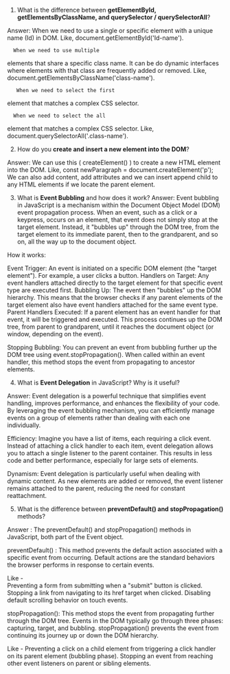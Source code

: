 1. What is the difference between **getElementById, getElementsByClassName, and querySelector / querySelectorAll**?

Answer: When we need to use a single or specific element with a unique name (Id) in DOM.
Like, document.getElementById('Id-name').

      When we need to use multiple
elements that share a specific class name. It can be do dynamic interfaces where elements with that class are frequently added or removed.
Like, document.getElementsByClassName('class-name').

       When we need to select the first
element that matches a complex CSS selector. 

      When we need to select the all
element that matches a complex CSS selector. 
Like, document.querySelectorAll('.class-name').


2. How do you **create and insert a new element into the DOM**?

Answer: We can use this ( createElement() ) to create a new HTML element into the DOM.
Like,  const newParagraph = document.createElement('p');
We can also add content, add attributes and we can insert append child to any HTML elements if we locate the parent element.


3. What is **Event Bubbling** and how does it work?
Answer: 
      Event bubbling in JavaScript is a
mechanism within the Document Object Model (DOM) event propagation process. When an event, such as a click or a keypress, occurs on an element, that event does not simply stop at the target element. Instead, it "bubbles up" through the DOM tree, from the target element to its immediate parent, then to the grandparent, and so on, all the way up to the document object.

How it works:

Event Trigger:
  An event is initiated on a specific DOM element (the "target element"). For example, a user clicks a button.
Handlers on Target:
  Any event handlers attached directly to the target element for that specific event type are executed first.
Bubbling Up:
  The event then "bubbles" up the DOM hierarchy. This means that the browser checks if any parent elements of the target element also have event handlers attached for the same event type.
Parent Handlers Executed:
If a parent element has an event handler for that event, it will be triggered and executed. This process continues up the DOM tree, from parent to grandparent, until it reaches the document object (or window, depending on the event).

Stopping Bubbling:
You can prevent an event from bubbling further up the DOM tree using event.stopPropagation(). When called within an event handler, this method stops the event from propagating to ancestor elements.



4. What is **Event Delegation** in JavaScript? Why is it useful?

Answer: 
Event delegation is a powerful technique that simplifies event handling, improves performance, and enhances the flexibility of your code. By leveraging the event bubbling mechanism, you can efficiently manage events on a group of elements rather than dealing with each one individually.

Efficiency: Imagine you have a list of items, each requiring a click event. Instead of attaching a click handler to each item, event delegation allows you to attach a single listener to the parent container. This results in less code and better performance, especially for large sets of elements.

Dynamism: Event delegation is particularly useful when dealing with dynamic content. As new elements are added or removed, the event listener remains attached to the parent, reducing the need for constant reattachment. 




5. What is the difference between **preventDefault() and stopPropagation()** methods?

Answer : The preventDefault() and stopPropagation() methods in JavaScript, both part of the Event object.

preventDefault() :
This method prevents the default action associated with a specific event from occurring. Default actions are the standard behaviors the browser performs in response to certain events.


Like -  
Preventing a form from submitting when a "submit" button is clicked.
Stopping a link from navigating to its href target when clicked.
Disabling default scrolling behavior on touch events.

stopPropagation():
This method stops the event from propagating further through the DOM tree. Events in the DOM typically go through three phases: capturing, target, and bubbling. stopPropagation() prevents the event from continuing its journey up or down the DOM hierarchy.

Like - 
Preventing a click on a child element from triggering a click handler on its parent element (bubbling phase).
Stopping an event from reaching other event listeners on parent or sibling elements.